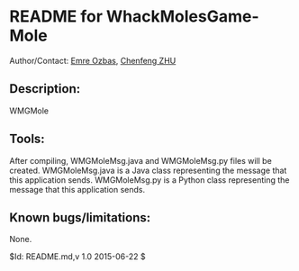 # README for WhackMolesGame-Mole
Author/Contact: [Emre Ozbas](mailto:emre@gmail.com), [Chenfeng ZHU](mailto:zhuchenf@gmail.com)

## Description:

WMGMole

## Tools:

After compiling, WMGMoleMsg.java and WMGMoleMsg.py files will be created. WMGMoleMsg.java is a Java class representing the message that
this application sends. WMGMoleMsg.py is a Python class representing the message that this application sends.

## Known bugs/limitations:

None.


$Id: README.md,v 1.0 2015-06-22 $
